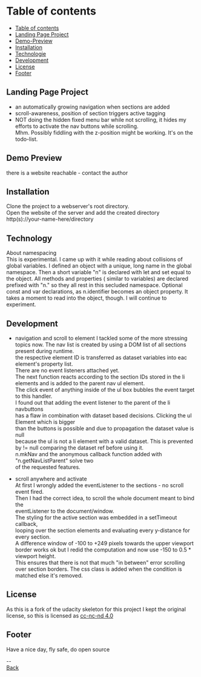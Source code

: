 # Table of contents
- [Table of contents](#table-of-contents)
- [Landing Page Project](#landing-page-project)
- [Demo-Preview](#demo-preview)
- [Installation](#installation)
- [Technologie](#technology)
- [Development](#development)
- [License](#license)
- [Footer](#footer)

## Landing Page Project

- an automatically growing navigation when sections are added
- scroll-awareness, position of section triggers active tagging
- NOT doing the hidden fixed menu bar  while not scrolling, it hides my efforts to activate the nav buttons while scrolling.  
  Mhm. Possibly fiddling with the z-position might be working. It's on the todo-list.

## Demo Preview
there is a website reachable - contact the author  
## Installation

Clone the project to a webserver's root directory.  
Open the website of the server and add the created directory  
http(s)://your-name-here/directory

## Technology

About namespacing  
This is experimental. I came up with it while reading about collisions of global variables.
I defined an object with a unique, long name in the global namespace.
Then a short variable "n" is declared with let and set equal to the object.
All methods and properties ( similar to variables) are declared prefixed with "n."   so they all rest in this secluded namespace.
Optional const and var declarations, as n.identifier becomes an object property.
It takes a moment to read into the object, though. I will continue to experiment.

## Development
- navigation and scroll to element
I tackled some of the more stressing topics now. 
The nav list is created by using a DOM list of all sections present during runtime.  
the respective element ID is transferred as dataset variables into eac element's property list.  
There are no event listeners attached yet.  
The next function reacts according to the section IDs stored in the li elements and is added to the parent nav ul element.  
The click event of anything inside of the ul box bubbles the event target to this handler.  
I found out that  adding the event listener to the parent of the li navbuttons  
has a flaw in combination with dataset based decisions. Clicking the ul Element which is bigger    
than the buttons is possible and due to propagation the dataset value is null    
because the ul is not a li element with a valid dataset. This is prevented by != null comparing the dataset ref before using it.  
n.mkNav and the anonymous callback function added with "n.getNavListParent" solve two   
of the requested features.  

- scroll anywhere and activate  
At first I wrongly added the eventListener to the sections  - no scroll event fired.  
Then I had the correct idea, to scroll the whole document meant to bind the   
eventListener to the document/window.  
The styling for the active section was embedded in a setTimeout callback,  
looping over the section elements and evaluating every y-distance for every section.  
A difference window of -100 to +249 pixels towards the upper viewport border works ok
but I redid the computation and now use -150 to 0.5 * viewport height.  
This ensures that there is not that much "in between" error scrolling over section borders.
The css class is added when the condition is matched else it's removed.  

## License
As this is a fork of the udacity skeleton for this project
I kept the original license, so this is licensed as  [cc-nc-nd 4.0](https://creativecommons.org/licenses/by-nc-nd/4.0/)



## Footer
Have a nice day, fly safe, do open source

--  
[Back](#table-of-contents)

